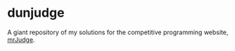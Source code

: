 # dunjudge

A giant repository of my solutions for the competitive programming website, [mrJudge](https://dunjudge.me/).
